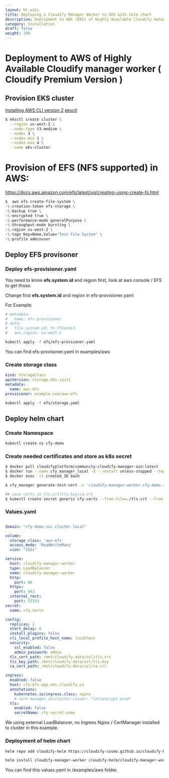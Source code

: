 ```yaml
---
layout: bt_wiki
title: Deploying a Cloudify Manager Worker to EKS with helm chart
description: Deployment to AWS (EKS) of Highly Available Cloudify manager worker using the helm chart.
category: Installation
draft: false
weight: 100
---
```

# Deployment to AWS of Highly Available Cloudify manager worker ( Cloudify Premium Version )

## Provision EKS cluster

[Installing AWS CLI version 2](https://docs.aws.amazon.com/cli/latest/userguide/install-cliv2.html)
[eksctl](https://docs.aws.amazon.com/eks/latest/userguide/eksctl.html)

```bash
$ eksctl create cluster \
  --region us-west-2 \
  --node-type t3.medium \
  --nodes 3 \
  --nodes-min 1 \
  --nodes-max 4 \
  --name eks-cluster
```

# Provision of EFS (NFS supported) in AWS:

https://docs.aws.amazon.com/efs/latest/ug/creating-using-create-fs.html


```bash
$  aws efs create-file-system \
-\-creation-token efs-storage \
-\-backup true \
-\-encrypted true \
-\-performance-mode generalPurpose \
-\-throughput-mode bursting \
-\-region us-west-2 \
-\-tags Key=Name,Value="Test File System" \
-\-profile adminuser

```

## Deploy EFS provisoner

### Deploy efs-provisioner.yaml

You need to know **efs.system.id** and region first, look at aws console / EFS to get those.

Change first **efs.system.id** and region in efs-provisioner.yaml

For Example:

```yaml
# metadata:
#   name: efs-provisioner
# data:
#   file.system.id: fs-f71ec6c3
#   aws.region: us-west-2
```

```bash
kubectl apply -f efs/efs-provisoner.yaml
```

You can find efs-provisoner.yaml in examples/aws

### Create storage class

```yaml
kind: StorageClass
apiVersion: storage.k8s.io/v1
metadata:
  name: aws-efs
provisioner: example.com/aws-efs
```

```bash
kubectl apply -f efs/storage.yaml
```

## Deploy helm chart

### Create Namespace
```bash
kubectl create ns cfy-demo
```

### Create needed certificates and store as k8s secret
```bash
$ docker pull cloudifyplatform/community-cloudify-manager-aio:latest
$ docker run --name cfy_manager_local -d --restart unless-stopped --tmpfs /run --tmpfs /run/lock -p 8000:8000 cloudifyplatform/community-cloudify-manager-aio
$ docker exec -it created_ID bash

$ cfy_manager generate-test-cert -s 'cloudify-manager-worker.cfy-demo.svc.cluster.local,rabbitmq.cfy-demo.svc.cluster.local,postgres-postgresql.cfy-demo.svc.cluster.local'

## save certs in tls.crt|tls.key|ca.crt
$ kubectl create secret generic cfy-certs --from-file=./tls.crt --from-file=./tls.key --from-file=./ca.crt

```

### Values.yaml

```yaml

domain: "cfy-demo.svc.cluster.local"

volume:
  storage_class: 'aws-efs'
  access_mode: 'ReadWriteMany'
  size: "15Gi"

service:
  host: cloudify-manager-worker
  type: LoadBalancer
  name: cloudify-manager-worker
  http:
    port: 80
  https:
    port: 443
  internal_rest:
    port: 53333
secret:
  name: cfy-certs

config:
  replicas: 2
  start_delay: 0
  install_plugins: false
  cli_local_profile_host_name: localhost
  security:
    ssl_enabled: false
    admin_password: admin
  tls_cert_path: /mnt/cloudify-data/ssl/tls.crt
  tls_key_path: /mnt/cloudify-data/ssl/tls.key
  ca_cert_path: /mnt/cloudify-data/ssl/ca.crt

ingress:
  enabled: false
  host: cfy-efs-app.eks.cloudify.co
  annotations:
    kubernetes.io/ingress.class: nginx
    # cert-manager.io/cluster-issuer: "letsencrypt-prod"
  tls:
    enabled: false
    secretName: cfy-secret-name
```

We using external LoadBalancer, no Ingress Nginx / CertManager installed to cluster in this example.

### Deployment of helm chart

```bash
helm repo add cloudify-helm https://cloudify-cosmo.github.io/cloudify-helm

helm install cloudify-manager-worker cloudify-helm/cloudify-manager-worker -f values.yaml
```

You can find this values.yaml in /examples/aws folder. 


